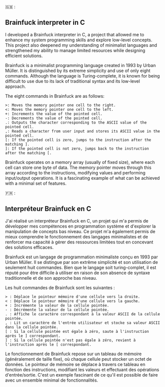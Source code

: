 🇬🇧 :

## Brainfuck interpreter in C 
I developed a Brainfuck interpreter in C, a project that allowed me to enhance my system programming skills and explore low-level concepts. This project also deepened my understanding of minimalist languages and strengthened my ability to manage limited resources while designing efficient solutions.

Brainfuck is a minimalist programming language created in 1993 by Urban Müller. It is distinguished by its extreme simplicity and use of only eight commands. Although the language is Turing-complete, it is known for being difficult to use due to its lack of traditional syntax and its low-level approach.

The eight commands in Brainfuck are as follows:

    >: Moves the memory pointer one cell to the right.
    <: Moves the memory pointer one cell to the left.
    +: Increments the value of the pointed cell.
    -: Decrements the value of the pointed cell.
    .: Outputs the character corresponding to the ASCII value of the pointed cell.
    ,: Reads a character from user input and stores its ASCII value in the pointed cell.
    [: If the pointed cell is zero, jumps to the instruction after the matching ].
    ]: If the pointed cell is not zero, jumps back to the instruction after the matching [.

Brainfuck operates on a memory array (usually of fixed size), where each cell can store one byte of data. The memory pointer moves through this array according to the instructions, modifying values and performing input/output operations. It is a fascinating example of what can be achieved with a minimal set of features.

🇫🇷 :

## Interpréteur Brainfuck en C
J'ai réalisé un interpréteur Brainfuck en C, un projet qui m'a permis de développer mes compétences en programmation système et d'explorer la manipulation de concepts bas niveau. Ce projet m'a également permis de mieux comprendre le fonctionnement des langages minimalistes et de renforcer ma capacité à gérer des ressources limitées tout en concevant des solutions efficaces.

Brainfuck est un langage de programmation minimaliste conçu en 1993 par Urban Müller. Il se distingue par son extrême simplicité et son utilisation de seulement huit commandes. Bien que le langage soit turing-complet, il est réputé pour être difficile à utiliser en raison de son absence de syntaxe traditionnelle et de son approche bas niveau.

Les huit commandes de Brainfuck sont les suivantes :

    > : Déplace le pointeur mémoire d'une cellule vers la droite.
    < : Déplace le pointeur mémoire d'une cellule vers la gauche.
    + : Incrémente la valeur de la cellule pointée.
    - : Décrémente la valeur de la cellule pointée.
    . : Affiche le caractère correspondant à la valeur ASCII de la cellule pointée.
    , : Lit un caractère de l'entrée utilisateur et stocke sa valeur ASCII dans la cellule pointée.
    [ : Si la cellule pointée est égale à zéro, saute à l'instruction après le ] correspondant.
    ] : Si la cellule pointée n'est pas égale à zéro, revient à l'instruction après le [ correspondant.

Le fonctionnement de Brainfuck repose sur un tableau de mémoire (généralement de taille fixe), où chaque cellule peut stocker un octet de données. Le pointeur de mémoire se déplace à travers ce tableau en fonction des instructions, modifiant les valeurs et effectuant des opérations d'entrée/sortie.
C'est un exemple fascinant de ce qu'il est possible de faire avec un ensemble minimal de fonctionnalités.


